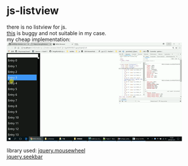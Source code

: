 # js-listview
there is no listview for js.   
[this](https://github.com/nikolamin/Efficient-Html-ListView) is buggy and not suitable in my case.   
my cheap implementation:  
![image](https://github.com/KnIfER/js-listview/raw/master/screenshot/忽必烈.gif)   

library used: 
[jquery.mousewheel](https://github.com/jquery/jquery-mousewheel)  
[jquery.seekbar](https://github.com/DHTMLGoodies/jquery-seekbar)  
 
